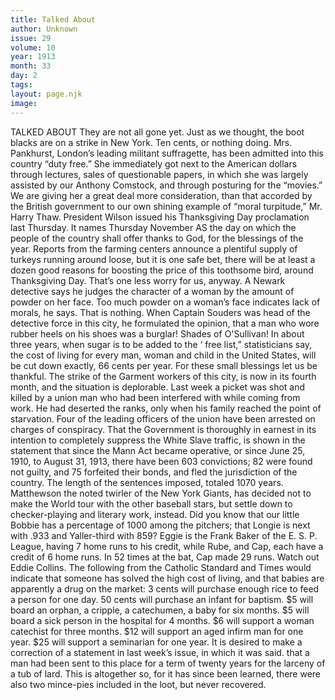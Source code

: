 ```yaml
---
title: Talked About 
author: Unknown 
issue: 29
volume: 10
year: 1913
month: 33
day: 2
tags:
layout: page.njk
image:
---
```

TALKED ABOUT    They are not all gone yet.    Just as we thought, the boot blacks are on a strike in New York. Ten cents, or nothing doing.    Mrs. Pankhurst, London’s leading militant suffragette, has been admitted into this country “duty free.” She immediately got next to the American dollars through lectures, sales of questionable papers, in which she was largely assisted by our Anthony Comstock, and through posturing for the “movies.” We are giving her a great deal more consideration, than that accorded by the British government to our own shining example of “moral turpitude,” Mr. Harry Thaw.    President Wilson issued his Thanksgiving Day proclamation last Thursday. It names Thursday November AS the day on which the people of the country shall offer thanks to God, for the blessings of the year.    Reports from the farming centers announce a plentiful supply of turkeys running around loose, but it is one safe bet, there will be at least a dozen good reasons for boosting the price of this toothsome bird, around Thanksgiving Day. That’s one less worry for us, anyway.    A Newark detective says he judges the character of a woman by the amount of powder on her face. Too much powder on a woman’s face indicates lack of morals, he says.    That is nothing. When Captain Souders was head of the detective force in this city, he formulated the opinion, that a man who wore rubber heels on his shoes was a burglar! Shades of O'Sullivan!    In about three years, when sugar is to be added to the ‘ free list,” statisticians say, the cost of living for every man, woman and child in the United States, will be cut down exactly, 66 cents per year.    For these small blessings let us be thankful.    The strike of the Garment workers of this city, is now in its fourth month, and the situation is deplorable. Last week a picket was shot and killed by a union man who had been interfered with while coming from work. He had deserted the ranks, only when his family reached the point of starvation.    Four of the leading officers of the union have been arrested on charges of conspiracy.    That the Government is thoroughly in earnest in its intention to completely suppress the White Slave traffic, is shown in the statement that since the Mann Act became operative, or since June 25, 1910, to August 31, 1913, there have been 603 convictions; 82 were found not guilty, and 75 forfeited their bonds, and fled the jurisdiction of the country. The length of the sentences imposed, totaled 1070 years.    Matthewson the noted twirler of the New York Giants, has decided not to make the World tour with the other baseball stars, but settle down to checker-playing and literary work, instead.    Did you know that our little Bobbie has a percentage of 1000 among the pitchers; that Longie is next with .933 and Yaller-third with 859?    Eggie is the Frank Baker of the E. S. P. League, having 7 home runs to his credit, while Rube, and Cap, each have a credit of 6 home runs. In 52 times at the bat, Cap made 29 runs. Watch out Eddie Collins.    The following from the Catholic Standard and Times would indicate that someone has solved the high cost of living, and that babies are apparently a drug on the market:    3 cents will purchase enough rice to feed a person for one day.    50 cents will purchase an infant for baptism.    $5 will board an orphan, a cripple, a catechumen, a baby for six months.    $5 will board a sick person in the hospital for 4 months.    $6 will support a woman catechist for three months.   $12 will support an aged infirm man for one year.    $25 will support a seminarian for one year.    It is desired to make a correction of a statement in last week’s issue, in which it was said. that a man had been sent to this place for a term of twenty years for the larceny of a tub of lard. This is altogether so, for it has since been learned, there were also two mince-pies included in the loot, but never recovered.


